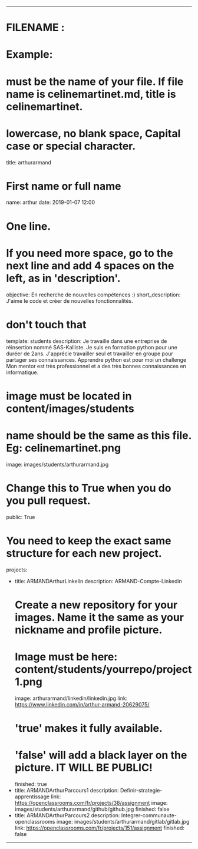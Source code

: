 ﻿---

# FILENAME : 
# Example: 
# must be the name of your file. If file name is celinemartinet.md, title is celinemartinet.
# lowercase, no blank space, Capital case or special character.
title: arthurarmand

# First name or full name
name: arthur
date: 2019-01-07 12:00

# One line.
# If you need more space, go to the next line and add 4 spaces on the left, as in 'description'.
objective: En recherche de nouvelles compétences :)
short_description: J'aime le code et créer de nouvelles fonctionnalités.

# don't touch that
template: students
description:
    Je travaille dans une entreprise de réinsertion nommé SAS-Kalliste.
    Je suis en formation python pour une duréer de 2ans.
    J'apprécie travailler seul et travailler en groupe pour partager ses connaissances.
    Apprendre python est pour moi un challenge
    Mon mentor est très professionnel et a des très bonnes connaissances en informatique.

# image must be located in content/images/students
# name should be the same as this file. Eg: celinemartinet.png
image: images/students/arthurarmand.jpg

# Change this to True when you do you pull request.
public: True

# You need to keep the exact same structure for each new project.
projects:
  - title: ARMANDArthurLinkelin
    description: ARMAND-Compte-Linkedin
    # Create a new repository for your images. Name it the same as your nickname and profile picture.
    # Image must be here: content/students/yourrepo/project1.png
    image: arthurarmand/linkedin/linkedin.jpg
    link: https://www.linkedin.com/in/arthur-armand-20629075/
    # 'true' makes it fully available.
    # 'false' will add a black layer on the picture. IT WILL BE PUBLIC!
    finished: true
  - title: ARMANDArthurParcours1
    description: Definir-strategie-apprentissage
    link: https://openclassrooms.com/fr/projects/38/assignment
    image: images/students/arthurarmand/github/github.jpg
    finished: false
  - title: ARMANDArthurParcours2
    description:  Integrer-communaute-openclassrooms
    image: images/students/arthurarmand/gitlab/gitlab.jpg
    link: https://openclassrooms.com/fr/projects/151/assignment
    finished: false
---
